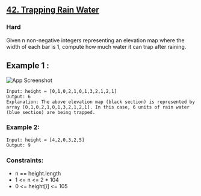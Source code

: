 
## [42. Trapping Rain Water](https://leetcode.com/problems/trapping-rain-water/description/)


### Hard

Given n non-negative integers representing an elevation map where the width of each bar is 1, compute how much water it can trap after raining.


## Example 1 :

![App Screenshot](https://assets.leetcode.com/uploads/2018/10/22/rainwatertrap.png)

~~~
Input: height = [0,1,0,2,1,0,1,3,2,1,2,1]
Output: 6
Explanation: The above elevation map (black section) is represented by array [0,1,0,2,1,0,1,3,2,1,2,1]. In this case, 6 units of rain water (blue section) are being trapped.
~~~

### Example 2:

~~~
Input: height = [4,2,0,3,2,5]
Output: 9
~~~

### Constraints:

- n == height.length
- 1 <= n <= 2 * 104
- 0 <= height[i] <= 105
